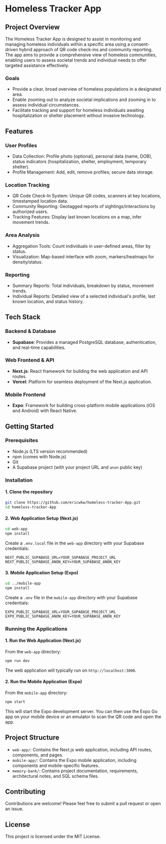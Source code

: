 # Homeless Tracker App

## Project Overview
The Homeless Tracker App is designed to assist in monitoring and managing homeless individuals within a specific area using a consent-driven hybrid approach of QR code check-ins and community reporting. The app aims to provide a comprehensive view of homeless communities, enabling users to assess societal trends and individual needs to offer targeted assistance effectively.

### Goals
- Provide a clear, broad overview of homeless populations in a designated area.
- Enable zooming out to analyze societal implications and zooming in to assess individual circumstances.
- Facilitate tracking and support for homeless individuals awaiting hospitalization or shelter placement without invasive technology.

## Features

### User Profiles
- Data Collection: Profile photo (optional), personal data (name, DOB), status indicators (hospitalization, shelter, employment, temporary shelter).
- Profile Management: Add, edit, remove profiles; secure data storage.

### Location Tracking
- QR Code Check-In System: Unique QR codes, scanners at key locations, timestamped location data.
- Community Reporting: Geotagged reports of sightings/interactions by authorized users.
- Tracking Features: Display last known locations on a map, infer movement trends.

### Area Analysis
- Aggregation Tools: Count individuals in user-defined areas, filter by status.
- Visualization: Map-based interface with zoom, markers/heatmaps for density/status.

### Reporting
- Summary Reports: Total individuals, breakdown by status, movement trends.
- Individual Reports: Detailed view of a selected individual's profile, last known location, and status history.

## Tech Stack

### Backend & Database
- **Supabase**: Provides a managed PostgreSQL database, authentication, and real-time capabilities.

### Web Frontend & API
- **Next.js**: React framework for building the web application and API routes.
- **Vercel**: Platform for seamless deployment of the Next.js application.

### Mobile Frontend
- **Expo**: Framework for building cross-platform mobile applications (iOS and Android) with React Native.

## Getting Started

### Prerequisites
- Node.js (LTS version recommended)
- npm (comes with Node.js)
- Git
- A Supabase project (with your project URL and `anon` public key)

### Installation

#### 1. Clone the repository
```bash
git clone https://github.com/ericwkw/homeless-tracker-App.git
cd homeless-tracker-App
```

#### 2. Web Application Setup (Next.js)
```bash
cd web-app
npm install
```
Create a `.env.local` file in the `web-app` directory with your Supabase credentials:
```
NEXT_PUBLIC_SUPABASE_URL=YOUR_SUPABASE_PROJECT_URL
NEXT_PUBLIC_SUPABASE_ANON_KEY=YOUR_SUPABASE_ANON_KEY
```

#### 3. Mobile Application Setup (Expo)
```bash
cd ../mobile-app
npm install
```
Create a `.env` file in the `mobile-app` directory with your Supabase credentials:
```
EXPO_PUBLIC_SUPABASE_URL=YOUR_SUPABASE_PROJECT_URL
EXPO_PUBLIC_SUPABASE_ANON_KEY=YOUR_SUPABASE_ANON_KEY
```

### Running the Applications

#### 1. Run the Web Application (Next.js)
From the `web-app` directory:
```bash
npm run dev
```
The web application will typically run on `http://localhost:3000`.

#### 2. Run the Mobile Application (Expo)
From the `mobile-app` directory:
```bash
npm start
```
This will start the Expo development server. You can then use the Expo Go app on your mobile device or an emulator to scan the QR code and open the app.

## Project Structure

- `web-app/`: Contains the Next.js web application, including API routes, components, and pages.
- `mobile-app/`: Contains the Expo mobile application, including components and mobile-specific features.
- `memory-bank/`: Contains project documentation, requirements, architectural notes, and SQL schema files.

## Contributing
Contributions are welcome! Please feel free to submit a pull request or open an issue.

## License
This project is licensed under the MIT License.